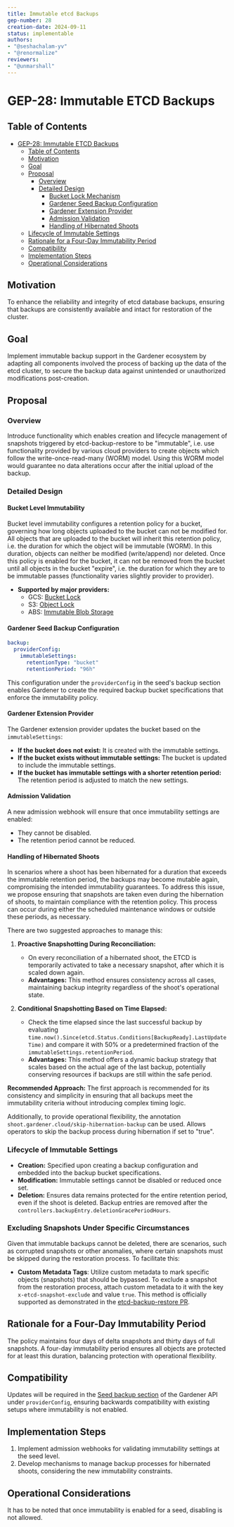 ```yaml
---
title: Immutable etcd Backups
gep-number: 28
creation-date: 2024-09-11
status: implementable
authors:
- "@seshachalam-yv"
- "@renormalize"
reviewers:
- "@unmarshall"
---
```


# GEP-28: Immutable ETCD Backups

## Table of Contents

- [GEP-28: Immutable ETCD Backups](#gep-28-immutable-etcd-backups)
  - [Table of Contents](#table-of-contents)
  - [Motivation](#motivation)
  - [Goal](#goal)
  - [Proposal](#proposal)
    - [Overview](#overview)
    - [Detailed Design](#detailed-design)
      - [Bucket Lock Mechanism](#bucket-lock-mechanism)
      - [Gardener Seed Backup Configuration](#gardener-seed-backup-configuration)
      - [Gardener Extension Provider](#gardener-extension-provider)
      - [Admission Validation](#admission-validation)
      - [Handling of Hibernated Shoots](#handling-of-hibernated-shoots)
  - [Lifecycle of Immutable Settings](#lifecycle-of-immutable-settings)
  - [Rationale for a Four-Day Immutability Period](#rationale-for-a-four-day-immutability-period)
  - [Compatibility](#compatibility)
  - [Implementation Steps](#implementation-steps)
  - [Operational Considerations](#operational-considerations)

## Motivation

To enhance the reliability and integrity of etcd database backups, ensuring that backups are consistently available and intact for restoration of the cluster.

## Goal

Implement immutable backup support in the Gardener ecosystem by adapting all components involved the process of backing up the data of the etcd cluster, to secure the backup data against unintended or unauthorized modifications post-creation.

## Proposal

### Overview

Introduce functionality which enables creation and lifecycle management of snapshots triggered by etcd-backup-restore to be "immutable", i.e. use functionality provided by various cloud providers to create objects which follow the write-once-read-many (WORM) model. Using this WORM model would guarantee no data alterations occur after the initial upload of the backup.

### Detailed Design

#### Bucket Level Immutability

Bucket level immutability configures a retention policy for a bucket, governing how long objects uploaded to the bucket can not be modified for. All objects that are uploaded to the bucket will inherit this retention policy, i.e. the duration for which the object will be immutable (WORM). In this duration, objects can neither be modified (write/append) nor deleted.
Once this policy is enabled for the bucket, it can not be removed from the bucket until all objects in the bucket "expire", i.e. the duration for which they are to be immutable passes (functionality varies slightly provider to provider).

- **Supported by major providers:**
  - GCS: [Bucket Lock](https://cloud.google.com/storage/docs/bucket-lock)
  - S3: [Object Lock](https://docs.aws.amazon.com/AmazonS3/latest/userguide/object-lock.html)
  - ABS: [Immutable Blob Storage](https://learn.microsoft.com/en-us/azure/storage/blobs/immutable-policy-configure-container-scope?tabs=azure-portal)

#### Gardener Seed Backup Configuration

```yaml
backup:
  providerConfig:
    immutableSettings:
      retentionType: "bucket"
      retentionPeriod: "96h"
```

This configuration under the `providerConfig` in the seed's backup section enables Gardener to create the required backup bucket specifications that enforce the immutability policy.

#### Gardener Extension Provider

The Gardener extension provider updates the bucket based on the `immutableSettings`:

- **If the bucket does not exist:** It is created with the immutable settings.
- **If the bucket exists without immutable settings:** The bucket is updated to include the immutable settings.
- **If the bucket has immutable settings with a shorter retention period:** The retention period is adjusted to match the new settings.

#### Admission Validation

A new admission webhook will ensure that once immutability settings are enabled:

- They cannot be disabled.
- The retention period cannot be reduced.

#### Handling of Hibernated Shoots

In scenarios where a shoot has been hibernated for a duration that exceeds the immutable retention period, the backups may become mutable again, compromising the intended immutability guarantees. To address this issue, we propose ensuring that snapshots are taken even during the hibernation of shoots, to maintain compliance with the retention policy. This process can occur during either the scheduled maintenance windows or outside these periods, as necessary.

There are two suggested approaches to manage this:

1. **Proactive Snapshotting During Reconciliation:**
   - On every reconciliation of a hibernated shoot, the ETCD is temporarily activated to take a necessary snapshot, after which it is scaled down again.
   - **Advantages:** This method ensures consistency across all cases, maintaining backup integrity regardless of the shoot's operational state.

2. **Conditional Snapshotting Based on Time Elapsed:**
   - Check the time elapsed since the last successful backup by evaluating `time.now().Since(etcd.Status.Conditions[BackupReady].LastUpdateTime)` and compare it with 50% or a predetermined fraction of the `immutableSettings.retentionPeriod`.
   - **Advantages:** This method offers a dynamic backup strategy that scales based on the actual age of the last backup, potentially conserving resources if backups are still within the safe period.

**Recommended Approach:** The first approach is recommended for its consistency and simplicity in ensuring that all backups meet the immutability criteria without introducing complex timing logic.

Additionally, to provide operational flexibility, the annotation `shoot.gardener.cloud/skip-hibernation-backup` can be used. Allows operators to skip the backup process during hibernation if set to "true".

### Lifecycle of Immutable Settings

- **Creation:** Specified upon creating a backup configuration and embedded into the backup bucket specifications.
- **Modification:** Immutable settings cannot be disabled or reduced once set.
- **Deletion:** Ensures data remains protected for the entire retention period, even if the shoot is deleted. Backup entries are removed after the `controllers.backupEntry.deletionGracePeriodHours`.

### Excluding Snapshots Under Specific Circumstances

Given that immutable backups cannot be deleted, there are scenarios, such as corrupted snapshots or other anomalies, where certain snapshots must be skipped during the restoration process. To facilitate this:

- **Custom Metadata Tags**: Utilize custom metadata to mark specific objects (snapshots) that should be bypassed. To exclude a snapshot from the restoration process, attach custom metadata to it with the key `x-etcd-snapshot-exclude` and value `true`. This method is officially supported as demonstrated in the [etcd-backup-restore PR](https://github.com/gardener/etcd-backup-restore/pull/776).

## Rationale for a Four-Day Immutability Period

The policy maintains four days of delta snapshots and thirty days of full snapshots. A four-day immutability period ensures all objects are protected for at least this duration, balancing protection with operational flexibility.

## Compatibility

Updates will be required in the [Seed backup section](https://github.com/gardener/gardener/blob/master/pkg/apis/core/v1beta1/types_seed.go#L119-L132) of the Gardener API under `providerConfig`, ensuring backwards compatibility with existing setups where immutability is not enabled.

## Implementation Steps

1. Implement admission webhooks for validating immutability settings at the seed level.
2. Develop mechanisms to manage backup processes for hibernated shoots, considering the new immutability constraints.

## Operational Considerations

It has to be noted that once immutability is enabled for a seed, disabling is not allowed.
